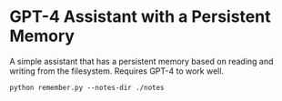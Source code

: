 # GPT-4 Assistant with a Persistent Memory
A simple assistant that has a persistent memory based on reading and writing from the filesystem.
Requires GPT-4 to work well.

```python remember.py --notes-dir ./notes```